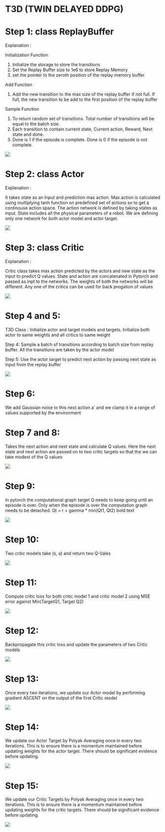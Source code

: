 # T3D (TWIN DELAYED DDPG)

# Step 1: class ReplayBuffer

Explanation :

Initialization Function

1. Initialize the storage to store the transitions
2. Set the Replay Buffer size to 1e6 to store Replay Memory
3. set the pointer to the zeroth position of the replay memory buffer

Add Function

1. Add the new transition to the max size of the replay buffer if not full. If full, the new transition to be add to the first position of the replay buffer

Sample Function

1. To return random set of transitions. Total number of transitions will be equal to the batch size.
2. Each transition to contain current state, Current action, Reward, Next state and done.
3. Done is 1 if the episode is complete. Done is 0 if the episode is not complete.

![](https://github.com/SomaKorada07/EVA/blob/master/RL/Assignment9/Images/Step1.png)

# Step 2: class Actor

Explanation :

It takes state as an Input and prediction max action. Max action is calculated using multiplying tanh function on predefined set of actions so to get a continouse action space. The action network is defined by taking states as input. State includes all the physical parameters of a robot. We are defining only one network for both actor model and actor target.

![](https://github.com/SomaKorada07/EVA/blob/master/RL/Assignment9/Images/Step2.png)

# Step 3: class Critic

Explanation :

Critic class takes max action predicted by the actors and new state as the input to predict Q values. State and action are concatenated in Pytorch and passed as inpt to the networks. The weights of both the networks will be different. Any one of the critics can be used for back progation of values

![](https://github.com/SomaKorada07/EVA/blob/master/RL/Assignment9/Images/Step3.png)

# Step 4 and 5:

T3D Class : Initialize actor and target models and targets. Initialize both actor to same weights and all critics to same weight

Step 4: Sample a batch of transitions according to batch size from replay buffer. All the transitions are taken by the actor model

Step 5: Use the actor target to predict next action by passing next state as input from the replay buffer

![](https://github.com/SomaKorada07/EVA/blob/master/RL/Assignment9/Images/Step4%20and%205.png)

# Step 6:

We add Gaussian noise to this next action a' and we clamp it in a range of values supported by the environment

# Step 7 and 8:

Takes the next action and next state and calculate Q values. Here the next state and next action are passed on to two critic targets so that the we can take modest of the Q values

![](https://github.com/SomaKorada07/EVA/blob/master/RL/Assignment9/Images/Step7%20and%208.png)

# Step 9:

In pytorch the computational graph target Q needs to keep going until an episode is over. Only when the episode is over the computation graph needs to be detached. Qt = r + gamma * min(Qt1, Qt2) bold text

![](https://github.com/SomaKorada07/EVA/blob/master/RL/Assignment9/Images/Step9.png)

# Step 10:

Two critic models take (s, a) and return two Q-Vales

![](https://github.com/SomaKorada07/EVA/blob/master/RL/Assignment9/Images/Step10.png)

# Step 11:

Compute critic loss for both critic model 1 and critic model 2 using MSE error against Min(TargetQ1, Target Q2)

![](https://github.com/SomaKorada07/EVA/blob/master/RL/Assignment9/Images/Step11.png)

# Step 12:

Backpropagate this critic loss and update the parameters of two Critic models

![](https://github.com/SomaKorada07/EVA/blob/master/RL/Assignment9/Images/Step12.png)

# Step 13:

Once every two iterations, we update our Actor model by performing gradient ASCENT on the output of the first Critic model

![](https://github.com/SomaKorada07/EVA/blob/master/RL/Assignment9/Images/Step13.png)

# Step 14:

We update our Actor Target by Polyak Averaging once in every two iterations. This is to ensure there is a momentum maintained before updating weights for the actor target. There should be significant evidence before updating.

![](https://github.com/SomaKorada07/EVA/blob/master/RL/Assignment9/Images/Step14.png)

# Step 15:

We update our Critic Targets by Polyak Averaging once in every two iterations. This is to ensure there is a momentum maintained before updating weights for the critic targets. There should be significant evidence before updating.

![](https://github.com/SomaKorada07/EVA/blob/master/RL/Assignment9/Images/Step15.png)
